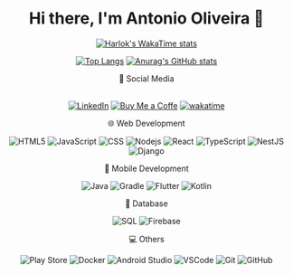 <div align="center">
<H1>Hi there, I'm Antonio Oliveira 👋</H1>

  [![Harlok's WakaTime stats](https://github-readme-stats.vercel.app/api/wakatime?username=@antoniovini47&layout=compact)](https://github.com/anuraghazra/github-readme-stats)

  

[![Top Langs](https://github-readme-stats.vercel.app/api/top-langs/?username=antoniovini47&theme=dark&langs_count=10&layout=compact)](https://github.com/anuraghazra/github-readme-stats)
  [![Anurag's GitHub stats](https://github-readme-stats.vercel.app/api?username=antoniovini47&hide=contribs&show_icons=true&theme=dark&rank_icon=percentile&line_height=29)](https://github.com/anuraghazra/github-readme-stats) 

  
<div align="center">
👤 Social Media <br><br>
 
  
    
  <a href="https://www.linkedin.com/in/antoniovini47">![LinkedIn](https://img.shields.io/badge/-LinkedIn-blue?style=flat-square&logo=linkedin&logoColor=white)</a>
  <a href="https://www.buymeacoffee.com/antoniovini47">
  ![Buy Me a Coffe](https://img.shields.io/badge/-Buy_Me_a_Coffe-yellow?style=flat-square&logo=buymeacoffee&logoColor=black)</a>
  <a href="https://wakatime.com/@antoniovini47">[![wakatime](https://wakatime.com/badge/user/018e999d-900d-48a7-aaa9-247a9ea19e00.svg)](https://wakatime.com/@018e999d-900d-48a7-aaa9-247a9ea19e00)</a>
</div>
  
<p align="center">   
🌐 Web Development 
  
  ![HTML5](https://img.shields.io/badge/-HTML5-E34F26?style=flat-square&logo=html5&logoColor=white) 
  ![JavaScript](https://img.shields.io/badge/-JavaScript-black?style=flat-square&logo=javascript) 
  ![CSS](https://img.shields.io/badge/-CSS-1572B6?style=flat-square&logo=css3) 
  ![Nodejs](https://img.shields.io/badge/-Nodejs-339933?style=flat-square&logo=Node.js&logoColor=white) 
  ![React](https://img.shields.io/badge/-React-white?style=flat-square&logo=react&logoColor=blue)
  ![TypeScript](https://img.shields.io/badge/-TypeScript-blue?style=flat-square&logo=typescript&logoColor=white) 
  ![NestJS](https://img.shields.io/badge/-NestJS-white?style=flat-square&logo=nestjs&logoColor=red) 
  ![Django](https://img.shields.io/badge/-Django-green?style=flat-square&logo=django) 

📱 Mobile Development

![Java](https://img.shields.io/badge/-Java-orange?style=flat-square&logo=coffeescript)
![Gradle](https://img.shields.io/badge/-Gradle-darkblue?style=flat-square&logo=gradle&logoColor=green)
![Flutter](https://img.shields.io/badge/-Flutter-black?style=flat-square&logo=flutter)
![Kotlin](https://img.shields.io/badge/-Kotlin-white?style=flat-square&logo=kotlin)

💾 Database

![SQL](https://img.shields.io/badge/-SQL-336791?style=flat-square&logo=sqlite)
![Firebase](https://img.shields.io/badge/-Firebase-gray?style=flat-square&logo=firebase)

💻 Others

![Play Store](https://img.shields.io/badge/-Google_Play_Management-black?style=flat-square&logo=googleplay&logoColor=red)
![Docker](https://img.shields.io/badge/-Docker-white?style=flat-square&logo=docker&logoColor=blue)
![Android Studio](https://img.shields.io/badge/-Android_Studio-darkblue?style=flat-square&logo=androidstudio&logoColor=green)
![VSCode](https://img.shields.io/badge/-VSCode-007ACC?style=flat-square&logo=visual-studio-code&logoColor=white)
![Git](https://img.shields.io/badge/-Git-black?style=flat-square&logo=git)
![GitHub](https://img.shields.io/badge/-GitHub-181717?style=flat-square&logo=github)
</p><br>


  </div>
  <!--
  [![Readme Card](https://github-readme-stats.vercel.app/api/pin/?username=antoniovini47&repo=PetPlanet&theme=dark)](https://github.com/anuraghazra/github-readme-stats)
  [![Readme Card](https://github-readme-stats.vercel.app/api/pin/?username=antoniovini47&repo=GeradorDeCPF-Python-API-4Devs&theme=dark)](https://github.com/anuraghazra/github-readme-stats)
  [![Readme Card](https://github-readme-stats.vercel.app/api/pin/?username=antoniovini47&repo=GeradorDeDadosPessoais-Python-API-4Devs&theme=dark)](https://github.com/anuraghazra/github-readme-stats) -->


